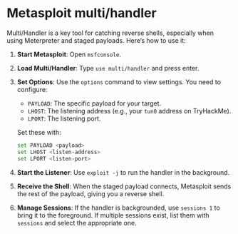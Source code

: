 # Metasploit multi/handler

Multi/Handler is a key tool for catching reverse shells, especially when using Meterpreter and staged payloads. Here’s how to use it:

1. **Start Metasploit**: Open `msfconsole`.
2. **Load Multi/Handler**: Type `use multi/handler` and press enter.
3.  **Set Options**: Use the `options` command to view settings. You need to configure:

    * `PAYLOAD`: The specific payload for your target.
    * `LHOST`: The listening address (e.g., your `tun0` address on TryHackMe).
    * `LPORT`: The listening port.

    Set these with:

    ```bash
    set PAYLOAD <payload>
    set LHOST <listen-address>
    set LPORT <listen-port>
    ```
4. **Start the Listener**: Use `exploit -j` to run the handler in the background.
5. **Receive the Shell**: When the staged payload connects, Metasploit sends the rest of the payload, giving you a reverse shell.
6. **Manage Sessions**: If the handler is backgrounded, use `sessions 1` to bring it to the foreground. If multiple sessions exist, list them with `sessions` and select the appropriate one.
